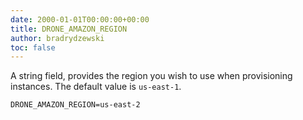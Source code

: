 ```yaml
---
date: 2000-01-01T00:00:00+00:00
title: DRONE_AMAZON_REGION
author: bradrydzewski
toc: false
---
```


A string field, provides the region you wish to use when
provisioning instances. The default value is `us-east-1`.

```
DRONE_AMAZON_REGION=us-east-2
```
